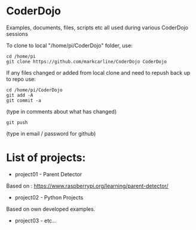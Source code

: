 # CoderDojo
Examples, documents, files, scripts etc all used during various CoderDojo sessions

To clone to local "/home/pi/CoderDojo" folder, use:

    cd /home/pi
    git clone https://github.com/markcarline/CoderDojo CoderDojo

If any files changed or added from local clone and need to repush back up to repo use:

    cd /home/pi/CoderDojo
    git add -A
    git commit -a

(type in comments about what has changed)

    git push

(type in email / password for github)

# List of projects:

- project01 - Parent Detector

Based on : https://www.raspberrypi.org/learning/parent-detector/

- project02 - Python Projects

Based on own developed examples.

- project03 - etc...
